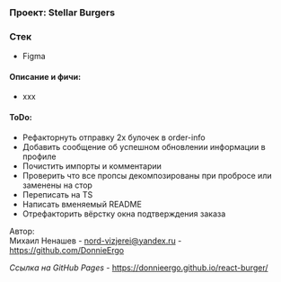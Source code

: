 ### Проект: Stellar Burgers

### Стек

* Figma

#### Описание и фичи:
- xxx

#### ToDo:
- Рефакторнуть отправку 2х булочек в order-info
- Добавить сообщение об успешном обновлении информации в профиле
- Почистить импорты и комментарии
- Проверить что все пропсы декомпозированы при пробросе или заменены на стор
- Переписать на TS
- Написать вменяемый README
- Отрефакторить вёрстку окна подтверждения заказа


Автор:  
Михаил Ненашев - nord-vizjerei@yandex.ru - https://github.com/DonnieErgo  

*Ссылка на GitHub Pages -* https://donnieergo.github.io/react-burger/